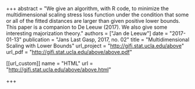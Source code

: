 +++
abstract = "We give an algorithm, with R code, to minimize the multidimensional scaling stress loss function under the condition that some or all of the fitted distances are larger than given positive lower bounds. This paper is a companion to De Leeuw (2017). We also give some interesting majorization theory."
authors = ["Jan de Leeuw"]
date = "2017-01-13"
publication = "Jans Last Gasp, 2017, no. 02"
title = "Multidimensional Scaling with Lower Bounds"
url_project = "http://gifi.stat.ucla.edu/above"
url_pdf = "http://gifi.stat.ucla.edu/above/above.pdf"

[[url_custom]]
name = "HTML"
url = "http://gifi.stat.ucla.edu/above/above.html"

+++

